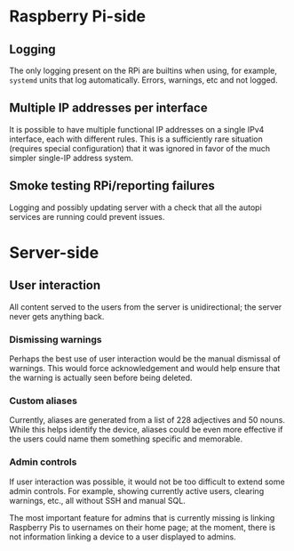 # Raspberry Pi-side

## Logging
The only logging present on the RPi are builtins when using, for example, `systemd` units that log automatically. Errors, warnings, etc and not logged.

## Multiple IP addresses per interface
It is possible to have multiple functional IP addresses on a single IPv4 interface, each with different rules. This is a sufficiently rare situation (requires special configuration) that it was ignored in favor of the much simpler single-IP address system.

## Smoke testing RPi/reporting failures
Logging and possibly updating server with a check that all the autopi services are running could prevent issues.

# Server-side

## User interaction
All content served to the users from the server is unidirectional; the server never gets anything back.

### Dismissing warnings
Perhaps the best use of user interaction would be the manual dismissal of warnings. This would force acknowledgement and would help ensure that the warning is actually seen before being deleted.

### Custom aliases
Currently, aliases are generated from a list of 228 adjectives and 50 nouns. While this helps identify the device, aliases could be even more effective if the users could name them something specific and memorable.

### Admin controls
If user interaction was possible, it would not be too difficult to extend some admin controls. For example, showing currently active users, clearing warnings, etc., all without SSH and manual SQL.

The most important feature for admins that is currently missing is linking Raspberry Pis to usernames on their home page; at the moment, there is not information linking a device to a user displayed to admins.
